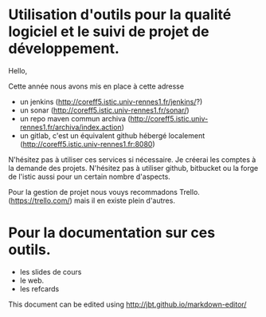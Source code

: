 # Utilisation d'outils pour la qualité logiciel et le suivi de projet de développement.

Hello,

Cette année nous avons mis en place à cette adresse

* un jenkins (http://coreff5.istic.univ-rennes1.fr/jenkins/?)
* un sonar (http://coreff5.istic.univ-rennes1.fr/sonar/)
* un repo maven commun archiva (http://coreff5.istic.univ-rennes1.fr/archiva/index.action)
* un gitlab, c'est un équivalent github hébergé localement (http://coreff5.istic.univ-rennes1.fr:8080)

N'hésitez pas à utiliser ces services si nécessaire. Je créerai les comptes à la demande des projets. 
N'hésitez pas à utiliser github, bitbucket ou la forge de l'istic aussi pour un certain nombre d'aspects.

Pour la gestion de projet nous vouys recommadons Trello. (https://trello.com/) mais il en existe plein d'autres. 




# Pour la documentation sur ces outils. 

* les slides de cours
* le web. 
* les refcards


This document can be edited using http://jbt.github.io/markdown-editor/

